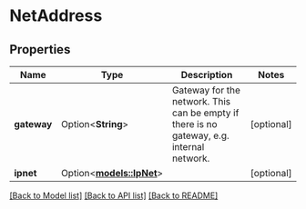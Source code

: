 # NetAddress

## Properties

Name | Type | Description | Notes
------------ | ------------- | ------------- | -------------
**gateway** | Option<**String**> | Gateway for the network. This can be empty if there is no gateway, e.g. internal network. | [optional]
**ipnet** | Option<[**models::IpNet**](IPNet.md)> |  | [optional]

[[Back to Model list]](../README.md#documentation-for-models) [[Back to API list]](../README.md#documentation-for-api-endpoints) [[Back to README]](../README.md)


